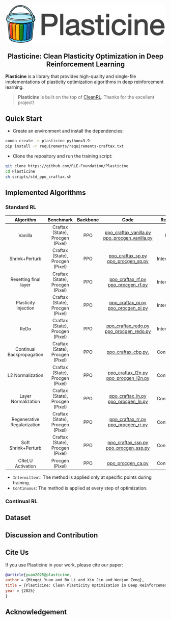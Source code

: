 <div align=center>
<p align="center"><img align="center" width="500px" src="assets/logo.png"></p>

## Plasticine: Clean Plasticity Optimization in Deep Reinforcement Learning

</div>

**Plasticine** is a library that provides high-quality and single-file implementations of plasticity optimization algorithms in deep reinforcement learning. 


> **Plasticine** is built on the top of [CleanRL](https://github.com/vwxyzjn/cleanrl). Thanks for the excellent project!

## Quick Start
- Create an environment and install the dependencies:
``` sh
conda create -n plasticine python=3.9
pip install -r requirements/requirements-craftax.txt
```

- Clone the repository and run the training script:
``` sh
git clone https://github.com/RLE-Foundation/Plasticine
cd Plasticine
sh scripts/std_ppo_craftax.sh
```


## Implemented Algorithms
### Standard RL

|        **Algorithm**        |           **Benchmark**          | **Backbone** |                                                                    **Code**                                                                    |  **Remark**  |
|:---------------------------:|:--------------------------------:|:------------:|:----------------------------------------------------------------------------------------------------------------------------------------------:|:------------:|
|           Vanilla           | Craftax (State), Procgen (Pixel) |      PPO     | [ppo_craftax_vanilla.py](./plasticine/standard/ppo_craftax_vanilla.py)<br> [ppo_procgen_vanilla.py](./plasticine/standard/ppo_procgen_vanilla.py) |      N/A     |
|        Shrink+Perturb       | Craftax (State), Procgen (Pixel) |      PPO     |            [ppo_craftax_sp.py](./plasticine/standard/ppo_craftax_sp.py)<br>[ppo_procgen_sp.py](./plasticine/standard/ppo_procgen_sp.py)           | Intermittent |
|    Resetting final layer    | Craftax (State), Procgen (Pixel) |      PPO     |            [ppo_craftax_rf.py](./plasticine/standard/ppo_craftax_rf.py)<br>[ppo_procgen_rf.py](./plasticine/standard/ppo_procgen_rf.py)           | Intermittent |
|     Plasticity Injection    | Craftax (State), Procgen (Pixel) |      PPO     |            [ppo_craftax_pi.py](./plasticine/standard/ppo_craftax_pi.py)<br>[ppo_procgen_pi.py](./plasticine/standard/ppo_procgen_pi.py)           | Intermittent |
|             ReDo            | Craftax (State), Procgen (Pixel) |      PPO     |        [ppo_craftax_redo.py](./plasticine/standard/ppo_craftax_redo.py)<br>[ppo_procgen_redo.py](./plasticine/standard/ppo_procgen_redo.py)       | Intermittent |
|  Continual Backpropagation  | Craftax (State), Procgen (Pixel) |      PPO     |                                         [ppo_craftax_cbp.py](./plasticine/standard/ppo_craftax_cbp.py),                                        |  Continuous  |
|       L2 Normalization      | Craftax (State), Procgen (Pixel) |      PPO     |          [ppo_craftax_l2n.py](./plasticine/standard/ppo_craftax_l2n.py)<br>[ppo_procgen_l2n.py](./plasticine/standard/ppo_procgen_l2n.py)         |  Continuous  |
|     Layer Normalization     | Craftax (State), Procgen (Pixel) |      PPO     |            [ppo_craftax_ln.py](./plasticine/standard/ppo_craftax_ln.py)<br>[ppo_procgen_ln.py](./plasticine/standard/ppo_procgen_ln.py)           |  Continuous  |
| Regenerative Regularization | Craftax (State), Procgen (Pixel) |      PPO     |            [ppo_craftax_rr.py](./plasticine/standard/ppo_craftax_rr.py)<br>[ppo_procgen_rr.py](./plasticine/standard/ppo_procgen_rr.py)           |  Continuous  |
|     Soft Shrink+Perturb     | Craftax (State), Procgen (Pixel) |      PPO     |          [ppo_craftax_ssp.py](./plasticine/standard/ppo_craftax_ssp.py)<br>[ppo_procgen_ssp.py](./plasticine/standard/ppo_procgen_ssp.py)         |  Continuous  |
|       CReLU Activation      |          Procgen (Pixel)         |      PPO     |                                          [ppo_procgen_ca.py](./plasticine/standard/ppo_procgen_ca.py)                                          |  Continuous  |

- `Intermittent`: The method is applied only at specific points during training.
- `Continuous`: The method is applied at every step of optimization.


### Continual RL

## Dataset

## Discussion and Contribution

## Cite Us
If you use Plasticine in your work, please cite our paper:
``` bib
@article{yuan2025@plasticine,
author = {Mingqi Yuan and Bo Li and Xin Jin and Wenjun Zeng},
title = {Plasticine: Clean Plasticity Optimization in Deep Reinforcement Learning},
year = {2025}
}
```

## Acknowledgement
